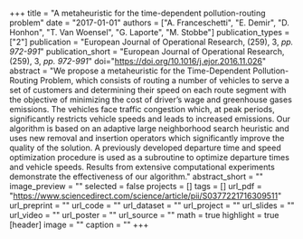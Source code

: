 +++
title = "A metaheuristic for the time-dependent pollution-routing problem"
date = "2017-01-01"
authors = ["A. Franceschetti", "E. Demir", "D. Honhon", "T. Van Woensel", "G. Laporte", "M. Stobbe"]
publication_types = ["2"]
publication = "European Journal of Operational Research, (259), 3, _pp. 972-991_"
publication_short = "European Journal of Operational Research, (259), 3, _pp. 972-991_"
doi="https://doi.org/10.1016/j.ejor.2016.11.026"
abstract = "We propose a metaheuristic for the Time-Dependent Pollution-Routing Problem, which consists of routing a number of vehicles to serve a set of customers and determining their speed on each route segment with the objective of minimizing the cost of driver’s wage and greenhouse gases emissions. The vehicles face traffic congestion which, at peak periods, significantly restricts vehicle speeds and leads to increased emissions. Our algorithm is based on an adaptive large neighborhood search heuristic and uses new removal and insertion operators which significantly improve the quality of the solution. A previously developed departure time and speed optimization procedure is used as a subroutine to optimize departure times and vehicle speeds. Results from extensive computational experiments demonstrate the effectiveness of our algorithm."
abstract_short = ""
image_preview = ""
selected = false
projects = []
tags = []
url_pdf = "https://www.sciencedirect.com/science/article/pii/S0377221716309511"
url_preprint = ""
url_code = ""
url_dataset = ""
url_project = ""
url_slides = ""
url_video = ""
url_poster = ""
url_source = ""
math = true
highlight = true
[header]
image = ""
caption = ""
+++
